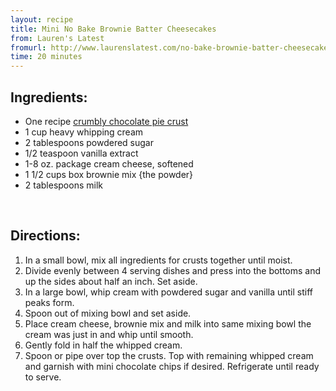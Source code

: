 ```yaml
---
layout: recipe
title: Mini No Bake Brownie Batter Cheesecakes
from: Lauren's Latest
fromurl: http://www.laurenslatest.com/no-bake-brownie-batter-cheesecakes/
time: 20 minutes
---
```


Ingredients:
------------

* One recipe [crumbly chocolate pie crust]('/chocolate-pie-crust.html')
* 1 cup heavy whipping cream
* 2 tablespoons powdered sugar
* 1/2 teaspoon vanilla extract
* 1-8 oz. package cream cheese, softened
* 1 1/2 cups box brownie mix {the powder}
* 2 tablespoons milk

<br>

Directions:
-----------

1. In a small bowl, mix all ingredients for crusts together until moist. 
2. Divide evenly between 4 serving dishes and press into the bottoms and up the sides about half an inch. Set aside.
3. In a large bowl, whip cream with powdered sugar and vanilla until stiff peaks form. 
4. Spoon out of mixing bowl and set aside. 
5. Place cream cheese, brownie mix and milk into same mixing bowl the cream was just in and whip until smooth. 
6. Gently fold in half the whipped cream. 
7. Spoon or pipe over top the crusts. Top with remaining whipped cream and garnish with mini chocolate chips if desired. Refrigerate until ready to serve.



